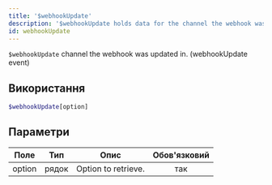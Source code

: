 ```yaml
---
title: '$webhookUpdate'
description: '$webhookUpdate holds data for the channel the webhook was updated in. (webhookUpdate event)'
id: webhookUpdate
---
```


`$webhookUpdate` channel the webhook was updated in. (webhookUpdate event)

## Використання

```php
$webhookUpdate[option]
```

## Параметри

| Поле   | Тип   | Опис                | Обов'язковий |
| ------ | ----- | ------------------- |:------------:|
| option | рядок | Option to retrieve. |     так      |